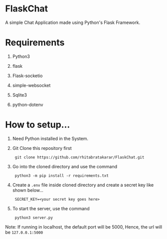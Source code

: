 # FlaskChat

A simple Chat Application made using Python's Flask Framework.


# Requirements

1. Python3

2. flask

3. Flask-socketio

4. simple-websocket

5. Sqlite3

6. python-dotenv


# How to setup...

1. Need Python installed in the System.

2. Git Clone this repository first

        git clone https://github.com/rhitabratakarar/FlaskChat.git

3. Go into the cloned directory and use the command

        python3 -m pip install -r requirements.txt

4. Create a `.env` file inside cloned directory and create a secret key like shown below...

        SECRET_KEY=<your secret key goes here>

5. To start the server, use the command

        python3 server.py


Note: If running in localhost, the default port will be 5000, Hence, the url will be `127.0.0.1:5000`